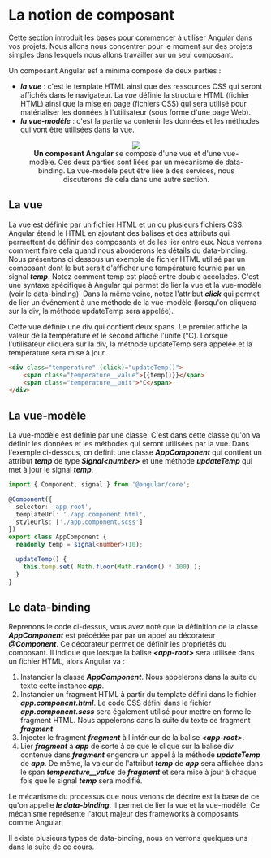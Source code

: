 # La notion de composant

Cette section introduit les bases pour commencer à utiliser Angular dans vos projets.
Nous allons nous concentrer pour le moment sur des projets simples dans lesquels nous allons travailler sur un seul composant.

Un composant Angular est à minima composé de deux parties :

* ***la vue*** : c'est le template HTML ainsi que des ressources CSS qui seront affichés dans le navigateur.
La *vue* définie la structure HTML (fichier HTML) ainsi que la mise en page (fichiers CSS) qui sera utilisé pour matérialiser les données à l'utilisateur (sous forme d'une page Web).
* ***la vue-modèle*** : c'est la partie va contenir les données et les méthodes qui vont être utilisées dans la vue.

<figure style="text-align: center">
    <img    src="assets/CLIHM/static/schema_VI.3.1_Plan_de_travail_1.png"
            style="max-width: min(100%, 640px);"
            />
    <figcaption>
        <b>Un composant Angular</b> se compose d'une vue et d'une vue-modèle. 
        Ces deux parties sont liées par un mécanisme de data-binding.
        La vue-modèle peut être liée à des services, nous discuterons de cela dans une autre section.
    </figcaption>
</figure>

## La vue

La vue est définie par un fichier HTML et un ou plusieurs fichiers CSS.
Angular étend le HTML en ajoutant des balises et des attributs qui permettent de définir des composants et de les lier entre eux. Nous verrons comment faire cela quand nous aborderons les détails du data-binding.
Nous présentons ci dessous un exemple de fichier HTML utilisé par un composant dont le but serait d'afficher une température fournie par un signal ***temp***. Notez comment temp est placé entre double accolades. C'est une syntaxe spécifique à Angular qui permet de lier la vue et la vue-modèle (voir le data-binding). Dans la même veine, notez l'attribut ***click*** qui permet de lier un événement à une méthode de la vue-modèle (lorsqu'on cliquera sur la div, la méthode updateTemp sera appelée).

Cette vue définie une div qui contient deux spans. Le premier affiche la valeur de la température et le second affiche l'unité (°C). Lorsque l'utilisateur cliquera sur la div, la méthode updateTemp sera appelée et la température sera mise à jour.

```html
<div class="temperature" (click)="updateTemp()">
    <span class="temperature__value">{{temp()}}</span>
    <span class="temperature__unit">°C</span>
</div>
```


## La vue-modèle

La vue-modèle est définie par une classe. C'est dans cette classe qu'on va définir les données et les méthodes qui seront utilisées par la vue. Dans l'exemple ci-dessous, on définit une classe ***AppComponent*** qui contient un attribut ***temp*** de type ***Signal&lt;number&gt;*** et une méthode ***updateTemp*** qui met à jour le signal ***temp***. 

```typescript
import { Component, signal } from '@angular/core';

@Component({
  selector: 'app-root',
  templateUrl: './app.component.html',
  styleUrls: ['./app.component.scss']
})
export class AppComponent {
  readonly temp = signal<number>(10);

  updateTemp() {
    this.temp.set( Math.floor(Math.random() * 100) );
  }
}
```

## Le data-binding

Reprenons le code ci-dessus, vous avez noté que la définition de la classe ***AppComponent*** est précédée par par un appel au décorateur ***@Component***. Ce décorateur permet de définir les propriétés du composant. Il indique que lorsque la balise ***&lt;app-root>*** sera utilisée dans un fichier HTML, alors Angular va :

1. Instancier la classe ***AppComponent***. Nous appelerons dans la suite du texte cette instance ***app***.
2. Instancier un fragment HTML à partir du template défini dans le fichier ***app.component.html***. Le code CSS défini dans le fichier ***app.component.scss*** sera également utilisé pour mettre en forme le fragment HTML. Nous appelerons dans la suite du texte ce fragment ***fragment***.
3. Injecter le fragment ***fragment*** à l'intérieur de la balise ***&lt;app-root>***.
4. Lier ***fragment*** à ***app*** de sorte à ce que le clique sur la balise div contenue dans ***fragment*** engendre un appel à la méthode ***updateTemp*** de ***app***. De même, la valeur de l'attribut ***temp*** de ***app*** sera affichée dans le span ***temperature__value*** de ***fragment*** et sera mise à jour à chaque fois que le signal ***temp*** sera modifié.

Le mécanisme du processus que nous venons de décrire est la base de ce qu'on appelle ***le data-binding***. Il permet de lier la vue et la vue-modèle. Ce mécanisme représente l'atout majeur des frameworks à composants comme Angular. 

Il existe plusieurs types de data-binding, nous en verrons quelques uns dans la suite de ce cours.
